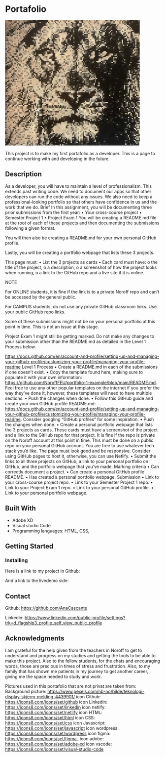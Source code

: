 # Portafolio

![Alt text](img/lion2.jpg)

This project is to make my first portafolio as a developer. This is a page to continue working with and developing in the future. 

## Description

As a developer, you will have to maintain a level of professionalism. This extends past writing code. We need to document our apps so that other developers can run the code without any issues. We also need to keep a professional-looking portfolio so that others have confidence in us and the work that we do.
Brief
In this assignment, you will be documenting three prior submissions from the first year:
•	Your cross-course project
•	Semester Project 1
•	Project Exam 1
You will be creating a README.md file at the root of each of these projects and then documenting the submissions following a given format.

You will then also be creating a README.md for your own personal GitHub profile.

Lastly, you will be creating a portfolio webpage that lists these 3 projects.

This page must:
•	List the 3 projects as cards
•	Each card must have:
o	the title of the project,
o	a description,
o	a screenshot of how the project looks when running,
o	a link to the GitHub repo and a live site if it is online.
 
NOTE

For ONLINE students, it is fine if the link is to a private Noroff repo and can’t be accessed by the general public.

For CAMPUS students, do not use any private GitHub classroom links. Use your public GitHub repo links.

Some of these submissions might not be on your personal portfolio at this point in time. This is not an issue at this stage.

Project Exam 1 might still be getting marked. Do not make any changes to your submission other than the README.md as detailed in the Level 1 Process below.

https://docs.github.com/en/account-and-profile/setting-up-and-managing-your-github-profile/customizing-your-profile/managing-your-profile-readme
Level 1 Process
•	Create a README.md in each of the submissions if one doesn’t exist.
•	Copy the template found here, making sure to populate it with your own information: https://github.com/NoroffFEU/portfolio-1-example/blob/main/README.md. Feel free to use any other popular templates on the internet if you prefer the way they’ve done it, however, these templates will need to have multiple sections.
•	Push the changes when done.
•	Follow this GitHub guide and create your own GitHub profile README.md: https://docs.github.com/en/account-and-profile/setting-up-and-managing-your-github-profile/customizing-your-profile/managing-your-profile-readme. Consider googling “GitHub profiles” for some inspiration. 
•	Push the changes when done.
•	Create a personal portfolio webpage that lists the 3 projects as cards. These cards must have a screenshot of the project and a link to the GitHub repo for that project. It is fine if the repo is private on the Noroff account at this point in time. This must be done on a public repo on your personal GitHub account. You are free to use whatever tech stack you’d like. The page must look good and be responsive. Consider using GitHub pages to host it, otherwise, you can use Netlify.
•	Submit the links to all three projects on GitHub, a link to your personal portfolio on GitHub, and the portfolio webpage that you’ve made. 
Marking criteria
•	Can correctly document a project.
•	Can create a personal GitHub profile README.
•	Has created a personal portfolio webpage.
Submission
•	Link to your cross-course project repo.
•	Link to your Semester Project 1 repo.
•	Link to your Project Exam 1 repo.
•	Link to your personal GitHub profile.
•	Link to your personal portfolio webpage.




## Built With

- Adobe XD
- Visual studio Code
- Programming languages: HTML, CSS, 

## Getting Started

### Installing

Here is a link to my project in Github: 

And a link to the livedemo side: 


## Contact

Github: https://github.com/AnaCascante

Linkedin: https://www.linkedin.com/public-profile/settings?trk=d_flagship3_profile_self_view_public_profile


## Acknowledgments

I am grateful for the help given from the teachers in Noroff to get to understand and progress on my studies and getting the tools to be able to make this project. Also to the fellow students, for the chats and encouraging words, those are precious in times of stress and frustration. Also, to my family that has shown me patients in my journey to get another career, giving me the space needed to study and work.

Pictures used in this portafolio that are not privat are taken from: 
Background picture: https://www.pexels.com/nb-no/bilde/teknologi-display-skjerm-melding-4439901/ 
icon Github: https://icons8.com/icons/set/github
icon Linkedin: https://icons8.com/icons/set/linkedin
icon netlify: https://icons8.com/icons/set/netlify
icon HTML: https://icons8.com/icons/set/html
icon CSS: https://icons8.com/icons/set/css
icon Javascript: https://icons8.com/icons/set/javascript
icon wordpress: https://icons8.com/icons/set/wordpress
icon figma: https://icons8.com/icons/set/figma-
icon adobe: https://icons8.com/icons/set/adobe-xd
icon vscode: https://icons8.com/icons/set/visual-studio-code
